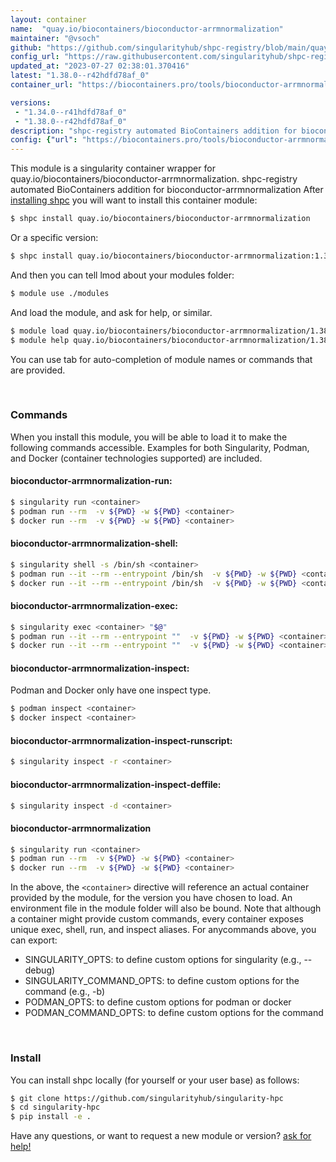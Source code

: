 ```yaml
---
layout: container
name:  "quay.io/biocontainers/bioconductor-arrmnormalization"
maintainer: "@vsoch"
github: "https://github.com/singularityhub/shpc-registry/blob/main/quay.io/biocontainers/bioconductor-arrmnormalization/container.yaml"
config_url: "https://raw.githubusercontent.com/singularityhub/shpc-registry/main/quay.io/biocontainers/bioconductor-arrmnormalization/container.yaml"
updated_at: "2023-07-27 02:38:01.370416"
latest: "1.38.0--r42hdfd78af_0"
container_url: "https://biocontainers.pro/tools/bioconductor-arrmnormalization"

versions:
 - "1.34.0--r41hdfd78af_0"
 - "1.38.0--r42hdfd78af_0"
description: "shpc-registry automated BioContainers addition for bioconductor-arrmnormalization"
config: {"url": "https://biocontainers.pro/tools/bioconductor-arrmnormalization", "maintainer": "@vsoch", "description": "shpc-registry automated BioContainers addition for bioconductor-arrmnormalization", "latest": {"1.38.0--r42hdfd78af_0": "sha256:edb5ea52ece9ed192fdadedc98777d60e6e67e3195dafc052f759fc32fc64be5"}, "tags": {"1.34.0--r41hdfd78af_0": "sha256:04890f26fe6ba479d4490a8a0807d8e210fb3fce56d49088db830b0714825f8e", "1.38.0--r42hdfd78af_0": "sha256:edb5ea52ece9ed192fdadedc98777d60e6e67e3195dafc052f759fc32fc64be5"}, "docker": "quay.io/biocontainers/bioconductor-arrmnormalization"}
---
```


This module is a singularity container wrapper for quay.io/biocontainers/bioconductor-arrmnormalization.
shpc-registry automated BioContainers addition for bioconductor-arrmnormalization
After [installing shpc](#install) you will want to install this container module:


```bash
$ shpc install quay.io/biocontainers/bioconductor-arrmnormalization
```

Or a specific version:

```bash
$ shpc install quay.io/biocontainers/bioconductor-arrmnormalization:1.38.0--r42hdfd78af_0
```

And then you can tell lmod about your modules folder:

```bash
$ module use ./modules
```

And load the module, and ask for help, or similar.

```bash
$ module load quay.io/biocontainers/bioconductor-arrmnormalization/1.38.0--r42hdfd78af_0
$ module help quay.io/biocontainers/bioconductor-arrmnormalization/1.38.0--r42hdfd78af_0
```

You can use tab for auto-completion of module names or commands that are provided.

<br>

### Commands

When you install this module, you will be able to load it to make the following commands accessible.
Examples for both Singularity, Podman, and Docker (container technologies supported) are included.

#### bioconductor-arrmnormalization-run:

```bash
$ singularity run <container>
$ podman run --rm  -v ${PWD} -w ${PWD} <container>
$ docker run --rm  -v ${PWD} -w ${PWD} <container>
```

#### bioconductor-arrmnormalization-shell:

```bash
$ singularity shell -s /bin/sh <container>
$ podman run --it --rm --entrypoint /bin/sh  -v ${PWD} -w ${PWD} <container>
$ docker run --it --rm --entrypoint /bin/sh  -v ${PWD} -w ${PWD} <container>
```

#### bioconductor-arrmnormalization-exec:

```bash
$ singularity exec <container> "$@"
$ podman run --it --rm --entrypoint ""  -v ${PWD} -w ${PWD} <container> "$@"
$ docker run --it --rm --entrypoint ""  -v ${PWD} -w ${PWD} <container> "$@"
```

#### bioconductor-arrmnormalization-inspect:

Podman and Docker only have one inspect type.

```bash
$ podman inspect <container>
$ docker inspect <container>
```

#### bioconductor-arrmnormalization-inspect-runscript:

```bash
$ singularity inspect -r <container>
```

#### bioconductor-arrmnormalization-inspect-deffile:

```bash
$ singularity inspect -d <container>
```



#### bioconductor-arrmnormalization

```bash
$ singularity run <container>
$ podman run --rm  -v ${PWD} -w ${PWD} <container>
$ docker run --rm  -v ${PWD} -w ${PWD} <container>
```


In the above, the `<container>` directive will reference an actual container provided
by the module, for the version you have chosen to load. An environment file in the
module folder will also be bound. Note that although a container
might provide custom commands, every container exposes unique exec, shell, run, and
inspect aliases. For anycommands above, you can export:

 - SINGULARITY_OPTS: to define custom options for singularity (e.g., --debug)
 - SINGULARITY_COMMAND_OPTS: to define custom options for the command (e.g., -b)
 - PODMAN_OPTS: to define custom options for podman or docker
 - PODMAN_COMMAND_OPTS: to define custom options for the command

<br>

### Install

You can install shpc locally (for yourself or your user base) as follows:

```bash
$ git clone https://github.com/singularityhub/singularity-hpc
$ cd singularity-hpc
$ pip install -e .
```

Have any questions, or want to request a new module or version? [ask for help!](https://github.com/singularityhub/singularity-hpc/issues)